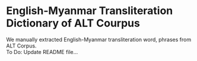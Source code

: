 # English-Myanmar Transliteration Dictionary of ALT Courpus

We manually extracted English-Myanmar transliteration word, phrases from ALT Corpus.   
To Do: Update README file...

